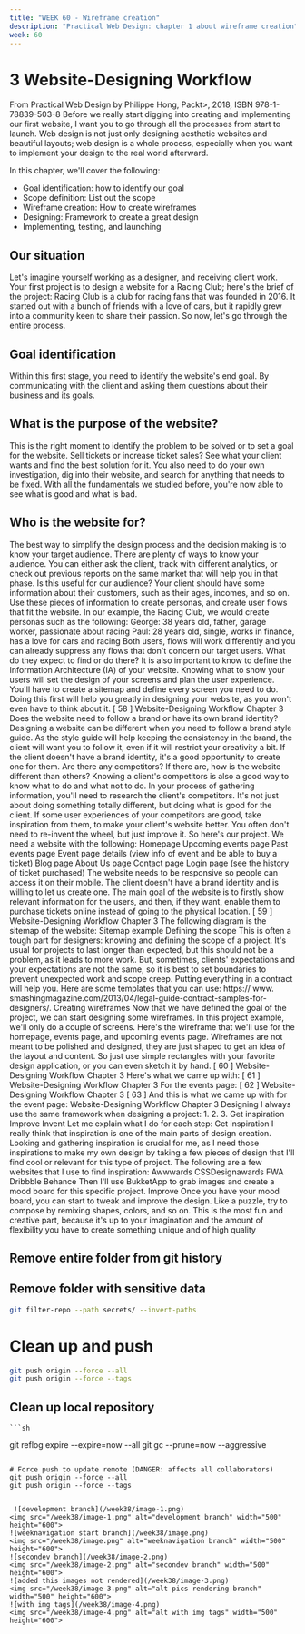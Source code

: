 ```yaml
---
title: "WEEK 60 - Wireframe creation" 
description: "Practical Web Design: chapter 1 about wireframe creation"
week: 60
---
```

# 3 Website-Designing Workflow
From Practical Web Design by Philippe Hong, Packt>, 2018,  ISBN 978-1-78839-503-8
 Before we really start digging into creating and implementing our first website, I want you
 to go through all the processes from start to launch. Web design is not just only designing
 aesthetic websites and beautiful layouts; web design is a whole process, especially when
 you want to implement your design to the real world afterward.

 In this chapter, we'll cover the following: 

- Goal identification: how to identify our goal
-  Scope definition: List out the scope 
- Wireframe creation: How to create wireframes
-  Designing: Framework to create a great design
-  Implementing, testing, and launching
## Our situation

 Let's imagine yourself working as a designer, and receiving client work. Your first project is
 to design a website for a Racing Club; here's the brief of the project:
 Racing Club is a club for racing fans that was founded in 2016. It started out with a bunch of
 friends with a love of cars, but it rapidly grew into a community keen to share their passion.
 So now, let's go through the entire process.

## Goal identification
 Within this first stage, you need to identify the website's end goal. By communicating with
 the client and asking them questions about their business and its goals.

 ## What is the purpose of the website?
 This is the right moment to identify the problem to be solved or to set a goal for the website.
 Sell tickets or increase ticket sales? See what your client wants and find the best solution for
 it. You also need to do your own investigation, dig into their website, and search for
 anything that needs to be fixed. With all the fundamentals we studied before, you're now
 able to see what is good and what is bad.
 ## Who is the website for?
 The best way to simplify the design process and the decision making is to know your target
 audience. There are plenty of ways to know your audience. You can either ask the client,
 track with different analytics, or check out previous reports on the same market that will
 help you in that phase. 
Is this useful for our audience?
 Your client should have some information about their customers, such as their ages,
 incomes, and so on. Use these pieces of information to create personas, and create user
 flows that fit the website. In our example, the Racing Club, we would create personas such
 as the following:
 George: 38 years old, father, garage worker, passionate about racing
 Paul: 28 years old, single, works in finance, has a love for cars and racing
 Both users, flows will work differently and you can already suppress any flows that don't
 concern our target users.
 What do they expect to find or do there?
 It is also important to know to define the Information Architecture (IA) of your website.
 Knowing what to show your users will set the design of your screens and plan the user
 experience.
 You'll have to create a sitemap and define every screen you need to do. Doing this first will
 help you greatly in designing your website, as you won't even have to think about it.
 [ 58 ]
Website-Designing Workflow
 Chapter 3
 Does the website need to follow a brand or have
 its own brand identity?
 Designing a website can be different when you need to follow a brand style guide. As the
 style guide will help keeping the consistency in the brand, the client will want you to follow
 it, even if it will restrict your creativity a bit.
 If the client doesn't have a brand identity, it's a good opportunity to create one for them.
 Are there any competitors? If there are, how is
 the website different than others?
 Knowing a client's competitors is also a good way to know what to do and what not to do.
 In your process of gathering information, you'll need to research the client's competitors. It's
 not just about doing something totally different, but doing what is good for the client. If
 some user experiences of your competitors are good, take inspiration from them, to make
 your client's website better. You often don't need to re-invent the wheel, but just improve it.
 So here's our project.
 We need a website with the following:
 Homepage
 Upcoming events page
 Past events page
 Event page details (view info of event and be able to buy a ticket)
 Blog page
 About Us page
 Contact page
 Login page (see the history of ticket purchased) 
The website needs to be responsive so people can access it on their mobile. The client
 doesn't have a brand identity and is willing to let us create one.
 The main goal of the website is to firstly show relevant information for the users, and then,
 if they want, enable them to purchase tickets online instead of going to the physical
 location.
 [ 59 ]
Website-Designing Workflow
 Chapter 3
 The following diagram is the sitemap of the website: 
Sitemap example
 Defining the scope
 This is often a tough part for designers: knowing and defining the scope of a project. It's
 usual for projects to last longer than expected, but this should not be a problem, as it leads
 to more work. But, sometimes, clients' expectations and your expectations are not the same,
 so it is best to set boundaries to prevent unexpected work and scope creep. Putting
 everything in a contract will help you. Here are some templates that you can use: https:/​/
 www.​smashingmagazine.​com/​2013/​04/​legal-​guide-​contract-​samples-​for-​designers/​.
 Creating wireframes
 Now that we have defined the goal of the project, we can start designing some wireframes.
 In this project example, we'll only do a couple of screens. Here's the wireframe that we'll use
 for the homepage, events page, and upcoming events page. Wireframes are not meant to be
 polished and designed, they are just shaped to get an idea of the layout and content. So just
 use simple rectangles with your favorite design application, or you can even sketch it by
 hand. 
[ 60 ]
Website-Designing Workflow
 Chapter 3
 Here's what we came up with: 
[ 61 ]
Website-Designing Workflow
 Chapter 3
 For the events page:
 [ 62 ]
Website-Designing Workflow Chapter 3
 [ 63 ]
 And this is what we came up with for the event page: 
Website-Designing Workflow
 Chapter 3
 Designing
 I always use the same framework when designing a project: 
1.
 2.
 3.
 Get inspiration
 Improve
 Invent
 Let me explain what I do for each step: 
Get inspiration
 I really think that inspiration is one of the main parts of design creation. Looking and
 gathering inspiration is crucial for me, as I need those inspirations to make my own design
 by taking a few pieces of design that I'll find cool or relevant for this type of project.
 The following are a few websites that I use to find inspiration:
 Awwwards
 CSSDesignawards
 FWA
 Dribbble
 Behance
 Then I'll use BukketApp to grab images and create a mood board for this specific project.
 Improve
 Once you have your mood board, you can start to tweak and improve the design. Like a
 puzzle, try to compose by remixing shapes, colors, and so on. This is the most fun and
 creative part, because it's up to your imagination and the amount of flexibility you have to
 create something unique and of high quality

## Remove entire folder from git history
## Remove folder with sensitive data
```sh
git filter-repo --path secrets/ --invert-paths
```

# Clean up and push
```sh
git push origin --force --all
git push origin --force --tags
```

## Clean up local repository
    ```sh
git reflog expire --expire=now --all
git gc --prune=now --aggressive
```

# Force push to update remote (DANGER: affects all collaborators)
git push origin --force --all
git push origin --force --tags


 ![development branch](/week38/image-1.png)
<img src="/week38/image-1.png" alt="development branch" width="500" height="600">
![weeknavigation start branch](/week38/image.png)
<img src="/week38/image.png" alt="weeknavigation branch" width="500" height="600">
![secondev branch](/week38/image-2.png)
<img src="/week38/image-2.png" alt="secondev branch" width="500" height="600">
![added this images not rendered](/week38/image-3.png)
<img src="/week38/image-3.png" alt="alt pics rendering branch" width="500" height="600">
![with img tags](/week38/image-4.png)
<img src="/week38/image-4.png" alt="alt with img tags" width="500" height="600">
